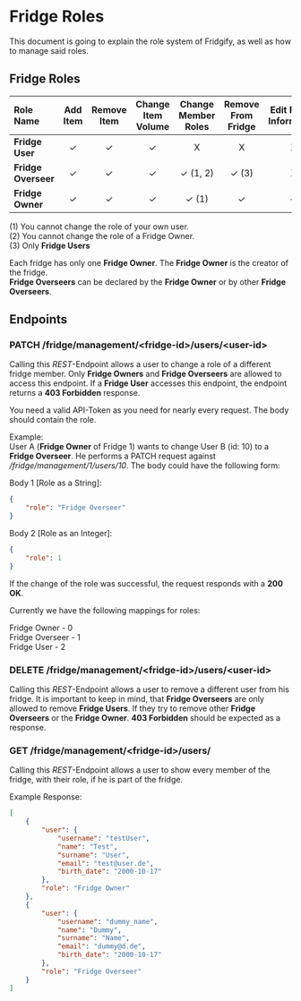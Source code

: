 # Fridge Roles

This document is going to explain the role system of Fridgify, as well as how to manage said roles.

## Fridge Roles

| Role Name | Add Item | Remove Item | Change Item Volume | Change Member Roles | Remove From Fridge | Edit Fridge Information | Delete Fridge |
| :- | :-: | :-: | :-: | :-: | :-: | :-: | :-: |
| **Fridge User** | ✓ | ✓ | ✓ | X | X | X | X |
| **Fridge Overseer** | ✓ | ✓ | ✓ | ✓ (1, 2) | ✓ (3) | X | X |
| **Fridge Owner** | ✓ | ✓ | ✓ | ✓ (1) | ✓ | ✓ | ✓ |

(1) You cannot change the role of your own user. <br/>
(2) You cannot change the role of a Fridge Owner. <br/>
(3) Only **Fridge Users**

Each fridge has only one **Fridge Owner**. The **Fridge Owner** is the creator of the fridge. <br/>
**Fridge Overseers** can be declared by the **Fridge Owner** or by other **Fridge Overseers**.

## Endpoints

### PATCH /fridge/management/\<fridge-id>/users/\<user-id>

Calling this *REST*-Endpoint allows a user to change a role of a different fridge member. Only **Fridge Owners** and **Fridge Overseers** are allowed to access this endpoint. If a **Fridge User** accesses this endpoint, the endpoint returns a **403 Forbidden** response.

You need a valid API-Token as you need for nearly every request. The body should contain the role.

Example: <br/>
User A (**Fridge Owner** of Fridge 1) wants to change User B (id: 10) to a **Fridge Overseer**. He performs a PATCH request against */fridge/management/1/users/10*. The body could have the following form:

Body 1 [Role as a String]: <br/>
```json
{
    "role": "Fridge Overseer"
}
```

Body 2 [Role as an Integer]: <br/>
```json
{
    "role": 1
}
```

If the change of the role was successful, the request responds with a **200 OK**.

Currently we have the following mappings for roles:

Fridge Owner - 0 <br/>
Fridge Overseer - 1 <br/>
Fridge User - 2 <br/>

### DELETE /fridge/management/\<fridge-id>/users/\<user-id>

Calling this *REST*-Endpoint allows a user to remove a different user from his fridge. It is important to keep in mind, that **Fridge Overseers** are only allowed to remove **Fridge Users**. If they try to remove other **Fridge Overseers** or the **Fridge Owner**. **403 Forbidden** should be expected as a response.

### GET /fridge/management/\<fridge-id>/users/

Calling this *REST*-Endpoint allows a user to show every member of the fridge, with their role, if he is part of the fridge.

Example Response:
```json
[
    {
        "user": {
            "username": "testUser",
            "name": "Test",
            "surname": "User",
            "email": "test@user.de",
            "birth_date": "2000-10-17"
        },
        "role": "Fridge Owner"
    },
    {
        "user": {
            "username": "dummy_name",
            "name": "Dummy",
            "surname": "Name",
            "email": "dummy@d.de",
            "birth_date": "2000-10-17"
        },
        "role": "Fridge Overseer"
    }
]
```